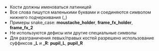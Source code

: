 - Кости должны именоваться латиницей
- Все слова пишутся маленькими буквами и соединяются символом нижнего подчеркивания (\_)
- Примеры snake_case: **moustache_holder**, **frame_fx_holder**, **frame_fx_2**
- Не используются дефисы или другие специальные символы
- Для разграничения левых/правых костей разрешено использование суффиксов **\_L** и **\_R**: **pupil_L**, **pupil_R**
